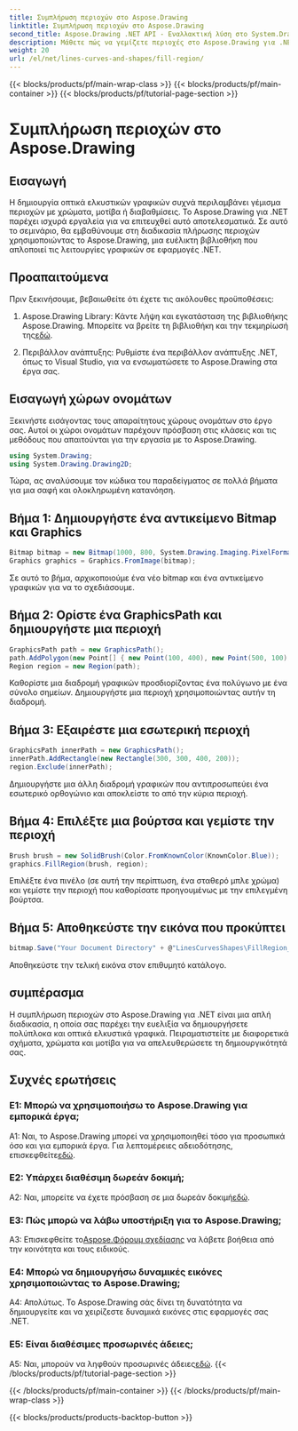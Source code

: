 ```yaml
---
title: Συμπλήρωση περιοχών στο Aspose.Drawing
linktitle: Συμπλήρωση περιοχών στο Aspose.Drawing
second_title: Aspose.Drawing .NET API - Εναλλακτική λύση στο System.Drawing.Common
description: Μάθετε πώς να γεμίζετε περιοχές στο Aspose.Drawing για .NET με αυτόν τον αναλυτικό οδηγό. Βελτιώστε τις δεξιότητές σας στο γραφικό σχεδιασμό χωρίς κόπο.
weight: 20
url: /el/net/lines-curves-and-shapes/fill-region/
---
```


{{< blocks/products/pf/main-wrap-class >}}
{{< blocks/products/pf/main-container >}}
{{< blocks/products/pf/tutorial-page-section >}}

# Συμπλήρωση περιοχών στο Aspose.Drawing

## Εισαγωγή

Η δημιουργία οπτικά ελκυστικών γραφικών συχνά περιλαμβάνει γέμισμα περιοχών με χρώματα, μοτίβα ή διαβαθμίσεις. Το Aspose.Drawing για .NET παρέχει ισχυρά εργαλεία για να επιτευχθεί αυτό αποτελεσματικά. Σε αυτό το σεμινάριο, θα εμβαθύνουμε στη διαδικασία πλήρωσης περιοχών χρησιμοποιώντας το Aspose.Drawing, μια ευέλικτη βιβλιοθήκη που απλοποιεί τις λειτουργίες γραφικών σε εφαρμογές .NET.

## Προαπαιτούμενα

Πριν ξεκινήσουμε, βεβαιωθείτε ότι έχετε τις ακόλουθες προϋποθέσεις:

1.  Aspose.Drawing Library: Κάντε λήψη και εγκατάσταση της βιβλιοθήκης Aspose.Drawing. Μπορείτε να βρείτε τη βιβλιοθήκη και την τεκμηρίωσή της[εδώ](https://reference.aspose.com/drawing/net/).

2. Περιβάλλον ανάπτυξης: Ρυθμίστε ένα περιβάλλον ανάπτυξης .NET, όπως το Visual Studio, για να ενσωματώσετε το Aspose.Drawing στα έργα σας.

## Εισαγωγή χώρων ονομάτων

Ξεκινήστε εισάγοντας τους απαραίτητους χώρους ονομάτων στο έργο σας. Αυτοί οι χώροι ονομάτων παρέχουν πρόσβαση στις κλάσεις και τις μεθόδους που απαιτούνται για την εργασία με το Aspose.Drawing.

```csharp
using System.Drawing;
using System.Drawing.Drawing2D;
```


Τώρα, ας αναλύσουμε τον κώδικα του παραδείγματος σε πολλά βήματα για μια σαφή και ολοκληρωμένη κατανόηση.

## Βήμα 1: Δημιουργήστε ένα αντικείμενο Bitmap και Graphics

```csharp
Bitmap bitmap = new Bitmap(1000, 800, System.Drawing.Imaging.PixelFormat.Format32bppPArgb);
Graphics graphics = Graphics.FromImage(bitmap);
```

Σε αυτό το βήμα, αρχικοποιούμε ένα νέο bitmap και ένα αντικείμενο γραφικών για να το σχεδιάσουμε.

## Βήμα 2: Ορίστε ένα GraphicsPath και δημιουργήστε μια περιοχή

```csharp
GraphicsPath path = new GraphicsPath();
path.AddPolygon(new Point[] { new Point(100, 400), new Point(500, 100), new Point(900, 400), new Point(500, 700) });
Region region = new Region(path);
```

Καθορίστε μια διαδρομή γραφικών προσδιορίζοντας ένα πολύγωνο με ένα σύνολο σημείων. Δημιουργήστε μια περιοχή χρησιμοποιώντας αυτήν τη διαδρομή.

## Βήμα 3: Εξαιρέστε μια εσωτερική περιοχή

```csharp
GraphicsPath innerPath = new GraphicsPath();
innerPath.AddRectangle(new Rectangle(300, 300, 400, 200));
region.Exclude(innerPath);
```

Δημιουργήστε μια άλλη διαδρομή γραφικών που αντιπροσωπεύει ένα εσωτερικό ορθογώνιο και αποκλείστε το από την κύρια περιοχή.

## Βήμα 4: Επιλέξτε μια βούρτσα και γεμίστε την περιοχή

```csharp
Brush brush = new SolidBrush(Color.FromKnownColor(KnownColor.Blue));
graphics.FillRegion(brush, region);
```

Επιλέξτε ένα πινέλο (σε αυτή την περίπτωση, ένα σταθερό μπλε χρώμα) και γεμίστε την περιοχή που καθορίσατε προηγουμένως με την επιλεγμένη βούρτσα.

## Βήμα 5: Αποθηκεύστε την εικόνα που προκύπτει

```csharp
bitmap.Save("Your Document Directory" + @"LinesCurvesShapes\FillRegion_out.png");
```

Αποθηκεύστε την τελική εικόνα στον επιθυμητό κατάλογο.

## συμπέρασμα

Η συμπλήρωση περιοχών στο Aspose.Drawing για .NET είναι μια απλή διαδικασία, η οποία σας παρέχει την ευελιξία να δημιουργήσετε πολύπλοκα και οπτικά ελκυστικά γραφικά. Πειραματιστείτε με διαφορετικά σχήματα, χρώματα και μοτίβα για να απελευθερώσετε τη δημιουργικότητά σας.

## Συχνές ερωτήσεις

### Ε1: Μπορώ να χρησιμοποιήσω το Aspose.Drawing για εμπορικά έργα;

 A1: Ναι, το Aspose.Drawing μπορεί να χρησιμοποιηθεί τόσο για προσωπικά όσο και για εμπορικά έργα. Για λεπτομέρειες αδειοδότησης, επισκεφθείτε[εδώ](https://purchase.aspose.com/buy).

### Ε2: Υπάρχει διαθέσιμη δωρεάν δοκιμή;

 A2: Ναι, μπορείτε να έχετε πρόσβαση σε μια δωρεάν δοκιμή[εδώ](https://releases.aspose.com/).

### Ε3: Πώς μπορώ να λάβω υποστήριξη για το Aspose.Drawing;

 A3: Επισκεφθείτε το[Aspose.Φόρουμ σχεδίασης](https://forum.aspose.com/c/diagram/17) να λάβετε βοήθεια από την κοινότητα και τους ειδικούς.

### Ε4: Μπορώ να δημιουργήσω δυναμικές εικόνες χρησιμοποιώντας το Aspose.Drawing;

Α4: Απολύτως. Το Aspose.Drawing σάς δίνει τη δυνατότητα να δημιουργείτε και να χειρίζεστε δυναμικά εικόνες στις εφαρμογές σας .NET.

### Ε5: Είναι διαθέσιμες προσωρινές άδειες;

 A5: Ναι, μπορούν να ληφθούν προσωρινές άδειες[εδώ](https://purchase.aspose.com/temporary-license/).
{{< /blocks/products/pf/tutorial-page-section >}}

{{< /blocks/products/pf/main-container >}}
{{< /blocks/products/pf/main-wrap-class >}}

{{< blocks/products/products-backtop-button >}}
